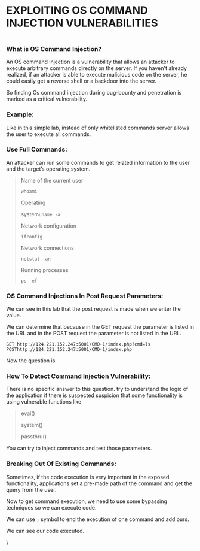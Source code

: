 # EXPLOITING OS COMMAND INJECTION VULNERABILITIES

<figure><img src="https://miro.medium.com/max/1400/0*fsDcLw9CU5hxtTs-.webp" alt=""><figcaption></figcaption></figure>



### What is OS Command Injection? <a href="#29c5" id="29c5"></a>

An OS command injection is a vulnerability that allows an attacker to execute arbitrary commands directly on the server. If you haven't already realized, if an attacker is able to execute malicious code on the server, he could easily get a reverse shell or a backdoor into the server.

So finding Os command injection during bug-bounty and penetration is marked as a critical vulnerability.

### Example: <a href="#2ce1" id="2ce1"></a>

Like in this simple lab, instead of only whitelisted commands server allows the user to execute all commands.

### Use Full Commands: <a href="#7581" id="7581"></a>

An attacker can run some commands to get related information to the user and the target’s operating system.

> Name of the current user
>
> `whoami`
>
> Operating&#x20;
>
> system`uname -a`
>
> Network configuration
>
> `ifconfig`
>
> Network connections
>
> `netstat -an`
>
> Running processes
>
> `ps -ef`

### OS Command Injections In Post Request Parameters: <a href="#887d" id="887d"></a>

We can see in this lab that the post request is made when we enter the value.

We can determine that because in the GET request the parameter is listed in the URL and in the POST request the parameter is not listed in the URL.

```
GET http://124.221.152.247:5001/CMD-1/index.php?cmd=ls
POSThttp://124.221.152.247:5001/CMD-1/index.php
```

Now the question is

### How To Detect Command Injection Vulnerability: <a href="#c886" id="c886"></a>

There is no specific answer to this question. try to understand the logic of the application if there is suspected suspicion that some functionality is using vulnerable functions like

> eval()
>
> system()
>
> passthru()

You can try to inject commands and test those parameters.

### Breaking Out Of Existing Commands: <a href="#483f" id="483f"></a>

Sometimes, if the code execution is very important in the exposed functionality, applications set a pre-made path of the command and get the query from the user.

Now to get command execution, we need to use some bypassing techniques so we can execute code.

We can use `;` symbol to end the execution of one command and add ours.

We can see our code executed.

\


